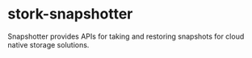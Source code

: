 # stork-snapshotter
Snapshotter provides APIs for taking and restoring snapshots for cloud native storage solutions.
